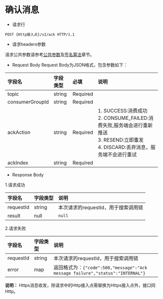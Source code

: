 # 确认消息

- 请求行

```
POST {Http接入点}/v2/ack HTTP/1.1
```

- 请求headers参数

请求公共参数请参考[公共参数](../Call-Method/Common-parameters.md)及[签名算法](../Call-Method/Signature-Algorithm.md)章节。

- Request Body
  Request Body为JSON格式，包含参数如下：

| 字段名          | 字段类型 | 必填     | 说明                                     |
| :-------------- | :------- | :------- | :--------------------------------------- |
| topic           | string   | Required |                                          |
| consumerGroupId | string   | Required |                                          |
| ackAction       | string   | Required | 1. SUCCESS:消费成功 <br/>2. CONSUME_FAILED:消费失败,服务端会进行重新推送<br/> 3. RESEND:立即重发<br/> 4. DISCARD:丢弃消息，服务端不会进行重试 |
| ackIndex        | string   | Required |                                          |

- Response Body

1.请求成功

|  字段名   | 字段类型 | 说明                                |
| :------- | :------ | :---------------------------------- |
| requestId |  string  | 本次请求的requestId，用于搜索调用链 |
|  result   |   null   | `null`|

2.请求失败

|  字段名   | 字段类型 | 说明                                                         |
| :------- | :------ | :------------------------------------------------------------ |
| requestId |  string  | 本次请求的requestId，用于搜索调用链                          |
|   error   |   map    | 返回格式为：`{"code":500,"message":"Ack message failure","status":"INTERNAL"}`|


**说明：**
Https消息收发，除请求中的Http接入点需替换为Https接入点外，接口同Http。
